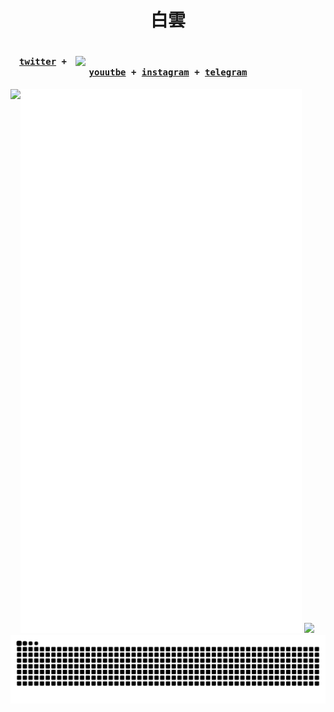 
<p align="center">
<h1 align="center">白雲<h1>

<img width="400" align="right" src="https://avatars.githubusercontent.com/u/55632143?v=4">


<h4>
<p align="center">
  <samp>
    <a href="https://twitter.com/philly030">twitter</a> +
    <a href="https://www.youtube.com/channel/UCP0PKFujYwj6jKG5UYYx8Bw">youutbe</a> +
    <a href="https://www.instagram.com/white_cloud.fbk">instagram</a> +
    <a href="https://t.me/phillychi3">telegram</a>
  </samp>
</p>
</h4>
<img  align="left" src="https://lanyard.cnrad.dev/api/762484891945664542">




<picture align="left">
  <img width="450" src="/github-metrics.svg" alt="Metrics">
</picture>

<img src="https://camo.githubusercontent.com/7167a2406260f00876ac3999addfd1c58344e2e70899970f073e38a89b7a55fd/68747470733a2f2f7777772e662d636f756e7465722e6e65742f6a2f34382f313635353136383930312f">

<picture>
  <source
    media="(prefers-color-scheme: dark)"
    srcset="https://raw.githubusercontent.com/phillychi3/phillychi3/output/github-contribution-grid-snake.svg"
  />
  <source
    media="(prefers-color-scheme: light)"
    srcset="https://raw.githubusercontent.com/phillychi3/phillychi3/output/github-contribution-grid-snake.svg"
  />
  <img
    alt="github contribution grid snake animation"
    src="https://raw.githubusercontent.com/phillychi3/phillychi3/output/github-contribution-grid-snake.svg"
  />
</picture>
</p>
